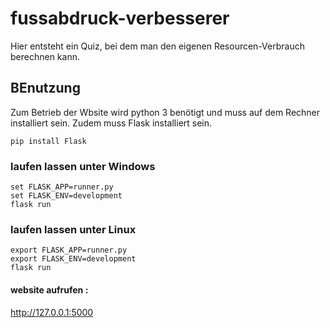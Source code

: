 # fussabdruck-verbesserer
Hier entsteht ein Quiz, bei dem man den eigenen Resourcen-Verbrauch berechnen kann.

## BEnutzung 

Zum Betrieb der Wbsite wird python 3 benötigt und muss auf dem Rechner installiert sein.
Zudem muss Flask installiert sein.

    pip install Flask 

### laufen lassen unter Windows 

    set FLASK_APP=runner.py
    set FLASK_ENV=development
    flask run

### laufen lassen unter Linux

    export FLASK_APP=runner.py
    export FLASK_ENV=development
    flask run

#### website aufrufen :
http://127.0.0.1:5000
